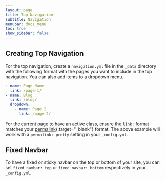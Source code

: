 ```yaml
---
layout: page
title: Top Navigation
subtitle: Navigation
menubar: docs_menu
toc: true
show_sidebar: false
---
```


## Creating Top Navigation

For the top navigation, create a `navigation.yml` file in the `_data` directory with the following format with the pages you want to include in the top navigation. You can also add items to a dropdown menu.

```yaml
- name: Page Name
  link: /page-1/
- name: Blog
  link: /blog/
  dropdown: 
    - name: Page 2
      link: /page-2/
```

For the current page to have an active class, ensure the `link:` format matches your [permalink](https://jekyllrb.com/docs/permalinks/#extensionless-permalinks){:target="_blank"} format. The above example will work with a `permalink: pretty` setting in your `_config.yml`.

## Fixed Navbar

To have a fixed or sticky navbar on the top or bottom of your site, you can set `fixed_navbar: top` or `fixed_navbar: bottom` respectively in your `_config.yml`.